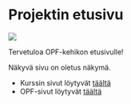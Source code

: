 # Projektin etusivu

![](https://gitlab.labranet.jamk.fi/jamkit/project-templates/ttc2070-core-template-v1/-/raw/master/common/opf-musta.png?inline=false)

Tervetuloa OPF-kehikon etusivulle! 

Näkyvä sivu on oletus näkymä.

* Kurssin sivut löytyvät [täältä](http://ttc2070.pages.labranet.jamk.fi/)
* OPF-sivut löytyvät [täältä](http://open-project-framework.pages.labranet.jamk.fi/)




